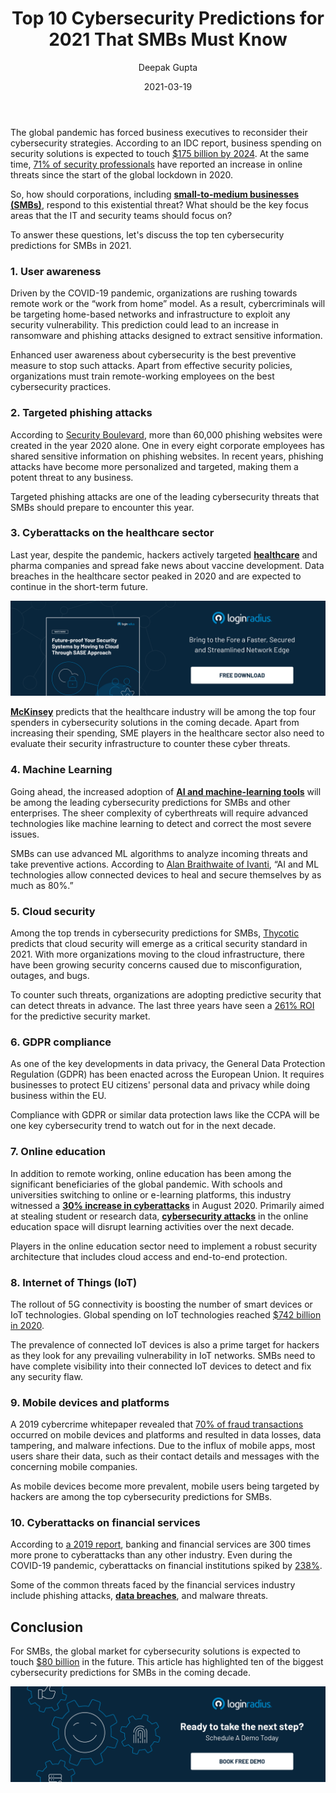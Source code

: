 ﻿---
title: "Top 10 Cybersecurity Predictions for 2021 That SMBs Must Know"
date: "2021-03-19"
coverImage: "cybersecurity-loginradius.jpg"
category: ["security"]
featured: false
author: "Deepak Gupta"
description: "Targeted phishing attacks are one of the leading cybersecurity threats that SMBs should prepare to encounter this year. Also, data breaches in the healthcare sector peaked in 2020 and are expected to continue in the future."
metatitle: "Top 10 Cybersecurity Predictions for 2021 That SMBs Must Know"
metadescription: "Top ten cybersecurity predictions for SMBs in 2021. Companies must evaluate their security infrastructure and amplify the adoption of data protection laws"
type: "start-with-identity"
---

The global pandemic has forced business executives to reconsider their cybersecurity strategies. According to an IDC report, business spending on security solutions is expected to touch [\$175 billion by 2024](https://www.idc.com/getdoc.jsp?containerId=prUS46773220). At the same time, [71% of security professionals](https://www.darkreading.com/vulnerabilities---threats/71--of-security-pros-see-threats-jump-since-covid-19-outbreak/d/d-id/1337498) have reported an increase in online threats since the start of the global lockdown in 2020.

So, how should corporations, including **[small-to-medium businesses (SMBs)](https://www.loginradius.com/startups/)**, respond to this existential threat? What should be the key focus areas that the IT and security teams should focus on?

To answer these questions, let's discuss the top ten cybersecurity predictions for SMBs in 2021.

### 1. User awareness

Driven by the COVID-19 pandemic, organizations are rushing towards remote work or the “work from home” model. As a result, cybercriminals will be targeting home-based networks and infrastructure to exploit any security vulnerability. This prediction could lead to an increase in ransomware and phishing attacks designed to extract sensitive information.

Enhanced user awareness about cybersecurity is the best preventive measure to stop such attacks. Apart from effective security policies, organizations must train remote-working employees on the best cybersecurity practices.

### 2. Targeted phishing attacks

According to [Security Boulevard](https://securityboulevard.com/2020/12/staggering-phishing-statistics-in-2020/#:~:text=More%20than%2060%2C000%20phishing%20websites,of%20all%20spear%20phishing%20attacks.), more than 60,000 phishing websites were created in the year 2020 alone. One in every eight corporate employees has shared sensitive information on phishing websites. In recent years, phishing attacks have become more personalized and targeted, making them a potent threat to any business.

Targeted phishing attacks are one of the leading cybersecurity threats that SMBs should prepare to encounter this year.

### 3. Cyberattacks on the healthcare sector

Last year, despite the pandemic, hackers actively targeted **[healthcare](https://www.loginradius.com/industry-healthcare/)** and pharma companies and spread fake news about vaccine development. Data breaches in the healthcare sector peaked in 2020 and are expected to continue in the short-term future.

[![future-proof-your-security-loginradius](Future-proof-your-security.png)](https://www.loginradius.com/resource/cloud-security-system-sase-whitepaper)

[**McKinsey**](https://www.mckinsey.com/business-functions/risk/our-insights/covid-19-crisis-shifts-cybersecurity-priorities-and-budgets) predicts that the healthcare industry will be among the top four spenders in cybersecurity solutions in the coming decade. Apart from increasing their spending, SME players in the healthcare sector also need to evaluate their security infrastructure to counter these cyber threats.

### 4. Machine Learning

Going ahead, the increased adoption of **[AI and machine-learning tools](https://www.loginradius.com/blog/async/Full_data_science_pipeline_implementation/)** will be among the leading cybersecurity predictions for SMBs and other enterprises. The sheer complexity of cyberthreats will require advanced technologies like machine learning to detect and correct the most severe issues.

SMBs can use advanced ML algorithms to analyze incoming threats and take preventive actions. According to [Alan Braithwaite of Ivanti](https://www.linkedin.com/in/alan-braithwaite-1046104), “AI and ML technologies allow connected devices to heal and secure themselves by as much as 80%.”

### 5. Cloud security

Among the top trends in cybersecurity predictions for SMBs, [Thycotic](https://thycotic.com/company/blog/2020/12/10/cyber-security-predictions-and-trends-for-2021/) predicts that cloud security will emerge as a critical security standard in 2021. With more organizations moving to the cloud infrastructure, there have been growing security concerns caused due to misconfiguration, outages, and bugs.

To counter such threats, organizations are adopting predictive security that can detect threats in advance. The last three years have seen a [261% ROI](https://www.carbonblack.com/press-releases/new-total-economic-impact-study-finds-cb-predictive-security-cloud-delivers-261-return-on-investment-roi/) for the predictive security market.

### 6. GDPR compliance

As one of the key developments in data privacy, the General Data Protection Regulation (GDPR) has been enacted across the European Union. It requires businesses to protect EU citizens' personal data and privacy while doing business within the EU.

Compliance with GDPR or similar data protection laws like the CCPA will be one key cybersecurity trend to watch out for in the next decade.

### 7. Online education

In addition to remote working, online education has been among the significant beneficiaries of the global pandemic. With schools and universities switching to online or e-learning platforms, this industry witnessed a [**30% increase in cyberattacks**](https://www.news18.com/news/tech/online-education-due-to-covid-19-is-causing-massive-spike-in-cyber-attacks-on-schools-colleges-3024551.html) in August 2020. Primarily aimed at stealing student or research data, **[cybersecurity attacks](https://docs.google.com/document/d/1zg8lUUjyMQ2OpEyNKXYkRGBLcTlLuUYyzwZccCmSeWI/edit)** in the online education space will disrupt learning activities over the next decade.

Players in the online education sector need to implement a robust security architecture that includes cloud access and end-to-end protection.

### 8. Internet of Things (IoT)

The rollout of 5G connectivity is boosting the number of smart devices or IoT technologies. Global spending on IoT technologies reached [\$742 billion in 2020](https://www.helpnetsecurity.com/2020/06/22/2020-iot-spending/#:~:text=IoT%20spending%20is%20growing%208.2,the%202020%2D2024%20forecast%20period.).

The prevalence of connected IoT devices is also a prime target for hackers as they look for any prevailing vulnerability in IoT networks. SMBs need to have complete visibility into their connected IoT devices to detect and fix any security flaw.

### 9. Mobile devices and platforms

A 2019 cybercrime whitepaper revealed that [70% of fraud transactions](https://www.rsa.com/content/dam/en/white-paper/2019-current-state-of-cybercrime.pdf) occurred on mobile devices and platforms and resulted in data losses, data tampering, and malware infections. Due to the influx of mobile apps, most users share their data, such as their contact details and messages with the concerning mobile companies.

As mobile devices become more prevalent, mobile users being targeted by hackers are among the top cybersecurity predictions for SMBs.

### 10. Cyberattacks on financial services

According to [a 2019 report](https://www.bcg.com/press/20june2019-global-wealth-report), banking and financial services are 300 times more prone to cyberattacks than any other industry. Even during the COVID-19 pandemic, cyberattacks on financial institutions spiked by [238%](https://www.infosecurity-magazine.com/news/attacks-on-banks-spike-238-during/).

Some of the common threats faced by the financial services industry include phishing attacks, **[data breaches](https://www.loginradius.com/blog/2020/04/marriott-data-breach-2020/)**, and malware threats.

## Conclusion

For SMBs, the global market for cybersecurity solutions is expected to touch [\$80 billion](https://www.infosecurity-magazine.com/news/attacks-on-banks-spike-238-during/) in the future. This article has highlighted ten of the biggest cybersecurity predictions for SMBs in the coming decade.

[![book-a-demo-loginradius](book-a-demo-loginradius.png)](https://www.loginradius.com/book-a-demo/)
